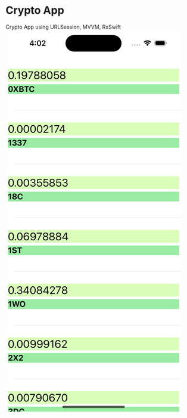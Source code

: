 # Crypto App
Crypto App using URLSession, MVVM, RxSwift <br/>
![Crypto App Screenshot](https://github.com/sulekaptan/crypto-app/blob/main/assets/crypto-app.png?)
